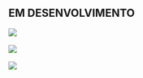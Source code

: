 ## EM DESENVOLVIMENTO
<img src="https://github.com/user-attachments/assets/dc93b610-2b0b-48b3-a0b0-90e69bdd8d81" />
<br>
<br>
<img src="https://github.com/user-attachments/assets/b9d4ccdf-f28b-46f4-af5e-cb5e9e72cc8b" />
<br>
<br>
<img src="https://github.com/user-attachments/assets/72d241eb-ffe4-491a-b4e1-a0749644f22b" />
